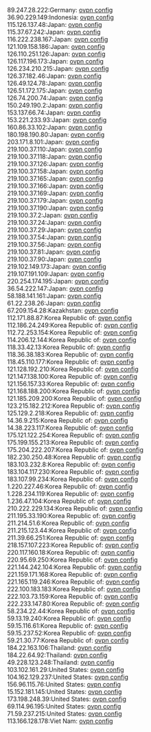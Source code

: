 89.247.28.222:Germany: [ovpn config](vpn/89_247_28_222.ovpn)  
36.90.229.149:Indonesia: [ovpn config](vpn/36_90_229_149.ovpn)  
115.126.137.48:Japan: [ovpn config](vpn/115_126_137_48.ovpn)  
115.37.67.242:Japan: [ovpn config](vpn/115_37_67_242.ovpn)  
116.222.238.167:Japan: [ovpn config](vpn/116_222_238_167.ovpn)  
121.109.158.186:Japan: [ovpn config](vpn/121_109_158_186.ovpn)  
126.110.251.126:Japan: [ovpn config](vpn/126_110_251_126.ovpn)  
126.117.196.173:Japan: [ovpn config](vpn/126_117_196_173.ovpn)  
126.234.210.215:Japan: [ovpn config](vpn/126_234_210_215.ovpn)  
126.37.182.46:Japan: [ovpn config](vpn/126_37_182_46.ovpn)  
126.49.124.78:Japan: [ovpn config](vpn/126_49_124_78.ovpn)  
126.51.172.175:Japan: [ovpn config](vpn/126_51_172_175.ovpn)  
126.74.200.74:Japan: [ovpn config](vpn/126_74_200_74.ovpn)  
150.249.190.2:Japan: [ovpn config](vpn/150_249_190_2.ovpn)  
153.137.66.74:Japan: [ovpn config](vpn/153_137_66_74.ovpn)  
153.221.233.93:Japan: [ovpn config](vpn/153_221_233_93.ovpn)  
160.86.33.102:Japan: [ovpn config](vpn/160_86_33_102.ovpn)  
180.198.190.80:Japan: [ovpn config](vpn/180_198_190_80.ovpn)  
203.171.8.101:Japan: [ovpn config](vpn/203_171_8_101.ovpn)  
219.100.37.110:Japan: [ovpn config](vpn/219_100_37_110.ovpn)  
219.100.37.118:Japan: [ovpn config](vpn/219_100_37_118.ovpn)  
219.100.37.126:Japan: [ovpn config](vpn/219_100_37_126.ovpn)  
219.100.37.158:Japan: [ovpn config](vpn/219_100_37_158.ovpn)  
219.100.37.165:Japan: [ovpn config](vpn/219_100_37_165.ovpn)  
219.100.37.166:Japan: [ovpn config](vpn/219_100_37_166.ovpn)  
219.100.37.169:Japan: [ovpn config](vpn/219_100_37_169.ovpn)  
219.100.37.179:Japan: [ovpn config](vpn/219_100_37_179.ovpn)  
219.100.37.190:Japan: [ovpn config](vpn/219_100_37_190.ovpn)  
219.100.37.2:Japan: [ovpn config](vpn/219_100_37_2.ovpn)  
219.100.37.24:Japan: [ovpn config](vpn/219_100_37_24.ovpn)  
219.100.37.29:Japan: [ovpn config](vpn/219_100_37_29.ovpn)  
219.100.37.54:Japan: [ovpn config](vpn/219_100_37_54.ovpn)  
219.100.37.56:Japan: [ovpn config](vpn/219_100_37_56.ovpn)  
219.100.37.81:Japan: [ovpn config](vpn/219_100_37_81.ovpn)  
219.100.37.90:Japan: [ovpn config](vpn/219_100_37_90.ovpn)  
219.102.149.173:Japan: [ovpn config](vpn/219_102_149_173.ovpn)  
219.107.191.109:Japan: [ovpn config](vpn/219_107_191_109.ovpn)  
220.254.174.195:Japan: [ovpn config](vpn/220_254_174_195.ovpn)  
36.54.222.147:Japan: [ovpn config](vpn/36_54_222_147.ovpn)  
58.188.141.161:Japan: [ovpn config](vpn/58_188_141_161.ovpn)  
61.22.238.26:Japan: [ovpn config](vpn/61_22_238_26.ovpn)  
67.209.154.28:Kazakhstan: [ovpn config](vpn/67_209_154_28.ovpn)  
112.171.88.87:Korea Republic of: [ovpn config](vpn/112_171_88_87.ovpn)  
112.186.24.249:Korea Republic of: [ovpn config](vpn/112_186_24_249.ovpn)  
112.72.253.154:Korea Republic of: [ovpn config](vpn/112_72_253_154.ovpn)  
114.206.12.144:Korea Republic of: [ovpn config](vpn/114_206_12_144.ovpn)  
118.33.42.13:Korea Republic of: [ovpn config](vpn/118_33_42_13.ovpn)  
118.36.38.183:Korea Republic of: [ovpn config](vpn/118_36_38_183.ovpn)  
118.45.110.177:Korea Republic of: [ovpn config](vpn/118_45_110_177.ovpn)  
121.128.192.210:Korea Republic of: [ovpn config](vpn/121_128_192_210.ovpn)  
121.147.138.100:Korea Republic of: [ovpn config](vpn/121_147_138_100.ovpn)  
121.156.157.33:Korea Republic of: [ovpn config](vpn/121_156_157_33.ovpn)  
121.168.188.200:Korea Republic of: [ovpn config](vpn/121_168_188_200.ovpn)  
121.185.209.200:Korea Republic of: [ovpn config](vpn/121_185_209_200.ovpn)  
123.215.182.212:Korea Republic of: [ovpn config](vpn/123_215_182_212.ovpn)  
125.129.2.218:Korea Republic of: [ovpn config](vpn/125_129_2_218.ovpn)  
14.36.9.215:Korea Republic of: [ovpn config](vpn/14_36_9_215.ovpn)  
14.38.223.117:Korea Republic of: [ovpn config](vpn/14_38_223_117.ovpn)  
175.121.122.254:Korea Republic of: [ovpn config](vpn/175_121_122_254.ovpn)  
175.199.155.213:Korea Republic of: [ovpn config](vpn/175_199_155_213.ovpn)  
175.204.222.207:Korea Republic of: [ovpn config](vpn/175_204_222_207.ovpn)  
182.230.250.48:Korea Republic of: [ovpn config](vpn/182_230_250_48.ovpn)  
183.103.232.8:Korea Republic of: [ovpn config](vpn/183_103_232_8.ovpn)  
183.104.117.230:Korea Republic of: [ovpn config](vpn/183_104_117_230.ovpn)  
183.107.99.234:Korea Republic of: [ovpn config](vpn/183_107_99_234.ovpn)  
1.220.227.46:Korea Republic of: [ovpn config](vpn/1_220_227_46.ovpn)  
1.228.234.119:Korea Republic of: [ovpn config](vpn/1_228_234_119.ovpn)  
1.236.47.104:Korea Republic of: [ovpn config](vpn/1_236_47_104.ovpn)  
210.222.229.134:Korea Republic of: [ovpn config](vpn/210_222_229_134.ovpn)  
211.195.33.190:Korea Republic of: [ovpn config](vpn/211_195_33_190.ovpn)  
211.214.51.6:Korea Republic of: [ovpn config](vpn/211_214_51_6.ovpn)  
211.215.123.44:Korea Republic of: [ovpn config](vpn/211_215_123_44.ovpn)  
211.39.66.251:Korea Republic of: [ovpn config](vpn/211_39_66_251.ovpn)  
218.157.107.223:Korea Republic of: [ovpn config](vpn/218_157_107_223.ovpn)  
220.117.160.18:Korea Republic of: [ovpn config](vpn/220_117_160_18.ovpn)  
220.95.69.250:Korea Republic of: [ovpn config](vpn/220_95_69_250.ovpn)  
221.144.242.104:Korea Republic of: [ovpn config](vpn/221_144_242_104.ovpn)  
221.159.171.168:Korea Republic of: [ovpn config](vpn/221_159_171_168.ovpn)  
221.165.119.246:Korea Republic of: [ovpn config](vpn/221_165_119_246.ovpn)  
222.100.183.183:Korea Republic of: [ovpn config](vpn/222_100_183_183.ovpn)  
222.103.73.159:Korea Republic of: [ovpn config](vpn/222_103_73_159.ovpn)  
222.233.147.80:Korea Republic of: [ovpn config](vpn/222_233_147_80.ovpn)  
58.234.22.44:Korea Republic of: [ovpn config](vpn/58_234_22_44.ovpn)  
59.13.19.240:Korea Republic of: [ovpn config](vpn/59_13_19_240.ovpn)  
59.15.116.61:Korea Republic of: [ovpn config](vpn/59_15_116_61.ovpn)  
59.15.237.52:Korea Republic of: [ovpn config](vpn/59_15_237_52.ovpn)  
59.21.30.77:Korea Republic of: [ovpn config](vpn/59_21_30_77.ovpn)  
184.22.163.106:Thailand: [ovpn config](vpn/184_22_163_106.ovpn)  
184.22.64.92:Thailand: [ovpn config](vpn/184_22_64_92.ovpn)  
49.228.123.248:Thailand: [ovpn config](vpn/49_228_123_248.ovpn)  
103.102.161.29:United States: [ovpn config](vpn/103_102_161_29.ovpn)  
104.162.129.237:United States: [ovpn config](vpn/104_162_129_237.ovpn)  
156.96.115.76:United States: [ovpn config](vpn/156_96_115_76.ovpn)  
15.152.181.145:United States: [ovpn config](vpn/15_152_181_145.ovpn)  
173.198.248.39:United States: [ovpn config](vpn/173_198_248_39.ovpn)  
69.114.96.195:United States: [ovpn config](vpn/69_114_96_195.ovpn)  
71.59.237.215:United States: [ovpn config](vpn/71_59_237_215.ovpn)  
113.166.128.178:Viet Nam: [ovpn config](vpn/113_166_128_178.ovpn)  
